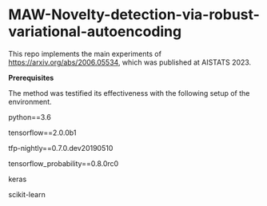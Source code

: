 # MAW-Novelty-detection-via-robust-variational-autoencoding
This repo implements the main experiments of https://arxiv.org/abs/2006.05534, which was published at AISTATS 2023.

**Prerequisites**


The method was testified its effectiveness with the following setup of the environment.


python==3.6

tensorflow==2.0.0b1

tfp-nightly==0.7.0.dev20190510

tensorflow_probability==0.8.0rc0

keras

scikit-learn

